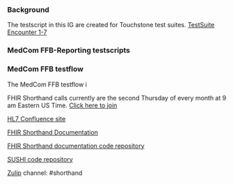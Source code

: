 ### Background

The testscript in this IG are created for Touchstone test suites.
[TestSuite Encounter 1-7](https://touchstone.aegis.net/touchstone/conformance/current?suite=FHIR4-0-1-FFB-Encounter1-7-Cli-Client)

### MedCom FFB-Reporting testscripts



### MedCom FFB testflow
The MedCom FFB testflow i

FHIR Shorthand calls currently are the second Thursday of every month at 9 am Eastern US Time. [Click here to join](https://teams.microsoft.com/l/meetup-join/19%3ameeting_OGJmYmVlM2UtYzVkZi00YWJjLWJlNzMtN2ZkYTVkYTA1Mzlk%40thread.v2/0?context=%7b%22Tid%22%3a%22c620dc48-1d50-4952-8b39-df4d54d74d82%22%2c%22Oid%22%3a%22f9a60b6f-fbcc-48d0-bc8e-d6d742b4b339%22%7d)

[HL7 Confluence site](https://confluence.hl7.org/display/FHIRI/FHIR+Shorthand)

[FHIR Shorthand Documentation](https://build.fhir.org/ig/HL7/fhir-shorthand) 

[FHIR Shorthand documentation code repository](https://github.com/HL7/fhir-shorthand)

[SUSHI code repository](https://github.com/FHIR/sushi)

[Zulip](https://chat.fhir.org) channel: #shorthand